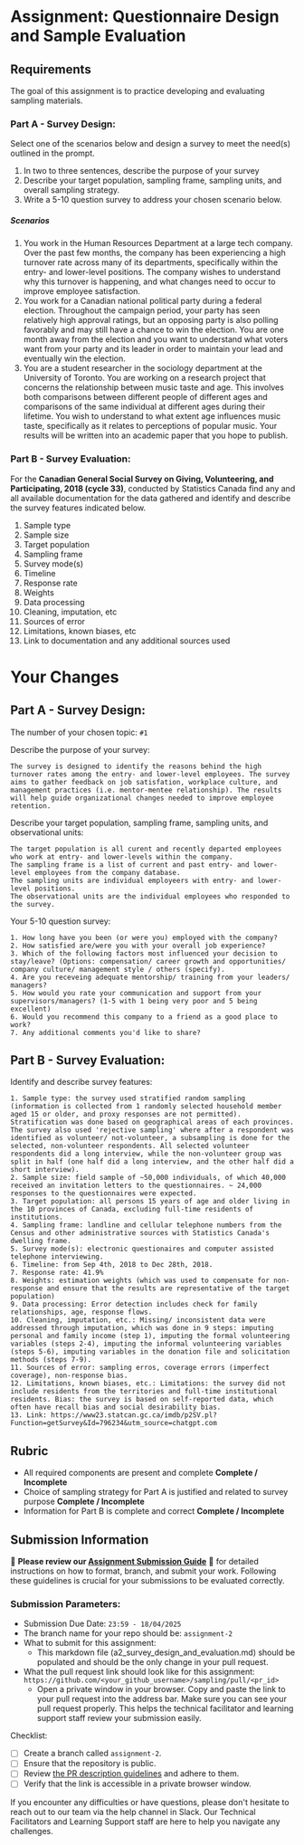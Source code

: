 # Assignment: Questionnaire Design and Sample Evaluation

## Requirements

The goal of this assignment is to practice developing and evaluating sampling materials.

### Part A - Survey Design:

Select one of the scenarios below and design a survey to meet the need(s) outlined in the prompt.

1.	In two to three sentences, describe the purpose of your survey
2.	Describe your target population, sampling frame, sampling units, and overall sampling strategy.
3.	Write a 5-10 question survey to address your chosen scenario below.

##### Scenarios
1.	You work in the Human Resources Department at a large tech company. Over the past few months, the company has been experiencing a high turnover rate across many of its departments, specifically within the entry- and lower-level positions. The company wishes to understand why this turnover is happening, and what changes need to occur to improve employee satisfaction.
2.	You work for a Canadian national political party during a federal election. Throughout the campaign period, your party has seen relatively high approval ratings, but an opposing party is also polling favorably and may still have a chance to win the election. You are one month away from the election and you want to understand what voters want from your party and its leader in order to maintain your lead and eventually win the election.
3.	You are a student researcher in the sociology department at the University of Toronto. You are working on a research project that concerns the relationship between music taste and age. This involves both comparisons between different people of different ages and comparisons of the same individual at different ages during their lifetime. You wish to understand to what extent age influences music taste, specifically as it relates to perceptions of popular music. Your results will be written into an academic paper that you hope to publish.

### Part B - Survey Evaluation:

For the **Canadian General Social Survey on Giving, Volunteering, and Participating, 2018 (cycle 33)**, conducted by Statistics Canada find any and all available documentation for the data gathered and identify and describe the survey features indicated below.

1. Sample type
2. Sample size
3. Target population
4. Sampling frame
5. Survey mode(s) 
6. Timeline
7. Response rate
8. Weights
9. Data processing
10. Cleaning, imputation, etc
11. Sources of error
12. Limitations, known biases, etc
13. Link to documentation and any additional sources used


# Your Changes

## Part A - Survey Design: 

The number of your chosen topic: `#1`

Describe the purpose of your survey:
```
The survey is designed to identify the reasons behind the high turnover rates among the entry- and lower-level employees. The survey aims to gather feedback on job satisfation, workplace culture, and management practices (i.e. mentor-mentee relationship). The results will help guide organizational changes needed to improve employee retention. 
```

Describe your target population, sampling frame, sampling units, and observational units:
```
The target population is all curent and recently departed employees who work at entry- and lower-levels within the company.
The sampling frame is a list of current and past entry- and lower-level employees from the company database.
The sampling units are individual employeers with entry- and lower-level positions.
The observational units are the individual employees who responded to the survey.
```

Your 5-10 question survey:
```
1. How long have you been (or were you) employed with the company?
2. How satisfied are/were you with your overall job experience?
3. Which of the following factors most influenced your decision to stay/leave? (Options: compensation/ career growth and opportunities/ company culture/ management style / others (specify).
4. Are you receveing adequate mentorship/ training from your leaders/ managers?
5. How would you rate your communication and support from your supervisors/managers? (1-5 with 1 being very poor and 5 being excellent)
6. Would you recommend this company to a friend as a good place to work?
7. Any additional comments you'd like to share?

```

## Part B - Survey Evaluation:

Identify and describe survey features:

```
1. Sample type: the survey used stratified random sampling (information is collected from 1 randomly selected household member aged 15 or older, and proxy responses are not permitted). Stratification was done based on geographical areas of each provinces. The survey also used 'rejective sampling' where after a respondent was identified as volunteer/ not-volunteer, a subsampling is done for the selected, non-volunteer respondents. All selected volunteer respondents did a long interview, while the non-volunteer group was split in half (one half did a long interview, and the other half did a short interview). 
2. Sample size: field sample of ~50,000 individuals, of which 40,000 received an invitation letters to the questionnaires. ~ 24,000 responses to the questionnaires were expected. 
3. Target population: all persons 15 years of age and older living in the 10 provinces of Canada, excluding full-time residents of institutions. 
4. Sampling frame: landline and cellular telephone numbers from the Census and other administrative sources with Statistics Canada's dwelling frame. 
5. Survey mode(s): electronic questionaires and computer assisted telephone interviewing. 
6. Timeline: from Sep 4th, 2018 to Dec 28th, 2018.
7. Response rate: 41.9%
8. Weights: estimation weights (which was used to compensate for non-response and ensure that the results are representative of the target population)
9. Data processing: Error detection includes check for family relationships, age, response flows. 
10. Cleaning, imputation, etc.: Missing/ inconsistent data were addressed through imputation, which was done in 9 steps: imputing personal and family income (step 1), imputing the formal volunteering variables (steps 2-4), imputing the informal volunteering variables (steps 5-6), imputing variables in the donation file and solicitation methods (steps 7-9). 
11. Sources of error: sampling erros, coverage errors (imperfect coverage), non-response bias.
12. Limitations, known biases, etc.: Limitations: the survey did not include residents from the territories and full-time institutional residents. Bias: the survey is based on self-reported data, which often have recall bias and social desirability bias. 
13. Link: https://www23.statcan.gc.ca/imdb/p2SV.pl?Function=getSurvey&Id=796234&utm_source=chatgpt.com
```

## Rubric

-	All required components are present and complete **Complete / Incomplete**
-	Choice of sampling strategy for Part A is justified and related to survey purpose **Complete / Incomplete**
-	Information for Part B is complete and correct **Complete / Incomplete**

## Submission Information

🚨 **Please review our [Assignment Submission Guide](https://github.com/UofT-DSI/onboarding/blob/main/onboarding_documents/submissions.md)** 🚨 for detailed instructions on how to format, branch, and submit your work. Following these guidelines is crucial for your submissions to be evaluated correctly.

### Submission Parameters:
* Submission Due Date: `23:59 - 18/04/2025`
* The branch name for your repo should be: `assignment-2`
* What to submit for this assignment:
    * This markdown file (a2_survey_design_and_evaluation.md) should be populated and should be the only change in your pull request.
* What the pull request link should look like for this assignment: `https://github.com/<your_github_username>/sampling/pull/<pr_id>`
    * Open a private window in your browser. Copy and paste the link to your pull request into the address bar. Make sure you can see your pull request properly. This helps the technical facilitator and learning support staff review your submission easily.

Checklist:
- [ ] Create a branch called `assignment-2`.
- [ ] Ensure that the repository is public.
- [ ] Review [the PR description guidelines](https://github.com/UofT-DSI/onboarding/blob/main/onboarding_documents/submissions.md#guidelines-for-pull-request-descriptions) and adhere to them.
- [ ] Verify that the link is accessible in a private browser window.

If you encounter any difficulties or have questions, please don't hesitate to reach out to our team via the help channel in Slack. Our Technical Facilitators and Learning Support staff are here to help you navigate any challenges.

